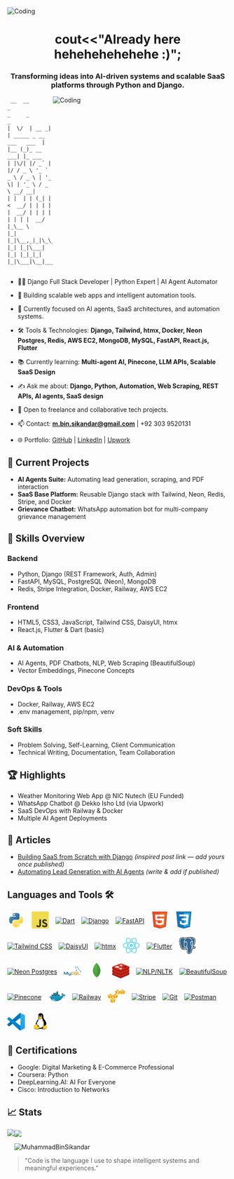 <img align="center" alt="Coding" width="1000" src="https://i.gifer.com/33HI.gif">
<h1 align="center">cout<<"Already here hehehehehehehe :)";</h1>
<h3 align="center">Transforming ideas into AI-driven systems and scalable SaaS platforms through Python and Django.</h3>
<img align="right" alt="Coding" width="400" src="https://gifimage.net/wp-content/uploads/2017/10/code-gif-7.gif">

```
 __  __       _                          _     _            _       
|  \/  | __ _| | _____ _ __ ___   ___  | |__ (_)_ __   ___| |_ ___ 
| |\/| |/ _` | |/ / _ \ '_ ` _ \ / _ \ | '_ \| | '_ \ / _ \ __/ __|
| |  | | (_| |   <  __/ | | | | |  __/ | | | | | | | |  __/ |_\__ \
|_|  |_|\__,_|_|\_\___|_| |_| |_|\___| |_| |_|_|_| |_|\___|\__|___/
                                                                   
```

* 👨‍💻 Django Full Stack Developer | Python Expert | AI Agent Automator

* 🧠 Building scalable web apps and intelligent automation tools.

* 🔭 Currently focused on AI agents, SaaS architectures, and automation systems.

* 🛠️ Tools & Technologies: **Django, Tailwind, htmx, Docker, Neon Postgres, Redis, AWS EC2, MongoDB, MySQL, FastAPI, React.js, Flutter**

* 📚 Currently learning: **Multi-agent AI, Pinecone, LLM APIs, Scalable SaaS Design**

* ✍️ Ask me about: **Django, Python, Automation, Web Scraping, REST APIs, AI agents, SaaS design**

* 🤝 Open to freelance and collaborative tech projects.

* 📫 Contact: **[m.bin.sikandar@gmail.com](mailto:m.bin.sikandar@gmail.com)** | +92 303 9520131

* 🌐 Portfolio: [GitHub](https://github.com/MuhammadBinSikandar) | [LinkedIn](https://www.linkedin.com/in/muhammad-bin-sikandar) | [Upwork](https://www.upwork.com/freelancers/~019d8d68beb4874464?mp_source=share)

## 🧠 Current Projects

* **AI Agents Suite:** Automating lead generation, scraping, and PDF interaction
* **SaaS Base Platform:** Reusable Django stack with Tailwind, Neon, Redis, Stripe, and Docker
* **Grievance Chatbot:** WhatsApp automation bot for multi-company grievance management

## 🚀 Skills Overview

### Backend

* Python, Django (REST Framework, Auth, Admin)
* FastAPI, MySQL, PostgreSQL (Neon), MongoDB
* Redis, Stripe Integration, Docker, Railway, AWS EC2

### Frontend

* HTML5, CSS3, JavaScript, Tailwind CSS, DaisyUI, htmx
* React.js, Flutter & Dart (basic)

### AI & Automation

* AI Agents, PDF Chatbots, NLP, Web Scraping (BeautifulSoup)
* Vector Embeddings, Pinecone Concepts

### DevOps & Tools

* Docker, Railway, AWS EC2
* .env management, pip/npm, venv

### Soft Skills

* Problem Solving, Self-Learning, Client Communication
* Technical Writing, Documentation, Team Collaboration

## 🏆 Highlights

* Weather Monitoring Web App @ NIC Nutech (EU Funded)
* WhatsApp Chatbot @ Dekko Isho Ltd (via Upwork)
* SaaS DevOps with Railway & Docker
* Multiple AI Agent Deployments

## 📘 Articles

* [Building SaaS from Scratch with Django](https://medium.com/@ahmadexe/fluttergo-a-fullstack-master-class-20154dd1d0e5) *(inspired post link — add yours once published)*
* [Automating Lead Generation with AI Agents](#) *(write & add if published)*

<h2>Languages and Tools 🛠️</h2>

<div style="display: flex; flex-wrap: wrap; gap: 15px; align-items: center;">
  <!-- Programming Languages -->
  <a href="https://www.python.org" target="_blank" rel="noreferrer">
    <img src="https://raw.githubusercontent.com/devicons/devicon/master/icons/python/python-original.svg" alt="Python" width="40" height="40"/>
  </a>
  <a href="https://www.javascript.com/" target="_blank" rel="noreferrer">
    <img src="https://raw.githubusercontent.com/devicons/devicon/master/icons/javascript/javascript-original.svg" alt="JavaScript" width="40" height="40"/>
  </a>
  <a href="https://dart.dev" target="_blank" rel="noreferrer">
    <img src="https://www.vectorlogo.zone/logos/dartlang/dartlang-icon.svg" alt="Dart" width="40" height="40"/>
  </a>

  <!-- Backend / Frameworks -->
  <a href="https://www.djangoproject.com/" target="_blank" rel="noreferrer">
    <img src="https://cdn.worldvectorlogo.com/logos/django.svg" alt="Django" width="40" height="40"/>
  </a>
  <a href="https://fastapi.tiangolo.com/" target="_blank" rel="noreferrer">
    <img src="https://cdn.worldvectorlogo.com/logos/fastapi-1.svg" alt="FastAPI" width="40" height="40"/>
  </a>

  <!-- Frontend / UI -->
  <a href="https://developer.mozilla.org/en-US/docs/Web/HTML" target="_blank" rel="noreferrer">
    <img src="https://raw.githubusercontent.com/devicons/devicon/master/icons/html5/html5-original.svg" alt="HTML5" width="40" height="40"/>
  </a>
  <a href="https://developer.mozilla.org/en-US/docs/Web/CSS" target="_blank" rel="noreferrer">
    <img src="https://raw.githubusercontent.com/devicons/devicon/master/icons/css3/css3-original.svg" alt="CSS3" width="40" height="40"/>
  </a>
  <a href="https://tailwindcss.com/" target="_blank" rel="noreferrer">
    <img src="https://www.vectorlogo.zone/logos/tailwindcss/tailwindcss-icon.svg" alt="Tailwind CSS" width="40" height="40"/>
  </a>
  <a href="https://daisyui.com/" target="_blank" rel="noreferrer">
    <img src="https://avatars.githubusercontent.com/u/93950582?s=200&v=4" alt="DaisyUI" width="40" height="40"/>
  </a>
  <a href="https://htmx.org/" target="_blank" rel="noreferrer">
    <img src="https://htmx.org/img/htmx_logo.512.png" alt="htmx" width="40" height="40"/>
  </a>
  <a href="https://react.dev/" target="_blank" rel="noreferrer">
    <img src="https://raw.githubusercontent.com/devicons/devicon/master/icons/react/react-original.svg" alt="React" width="40" height="40"/>
  </a>
  <a href="https://flutter.dev/" target="_blank" rel="noreferrer">
    <img src="https://www.vectorlogo.zone/logos/flutterio/flutterio-icon.svg" alt="Flutter" width="40" height="40"/>
  </a>

  <!-- Databases -->
  <a href="https://www.postgresql.org/" target="_blank" rel="noreferrer">
    <img src="https://raw.githubusercontent.com/devicons/devicon/master/icons/postgresql/postgresql-original.svg" alt="PostgreSQL" width="40" height="40"/>
  </a>
  <a href="https://neon.tech/" target="_blank" rel="noreferrer">
    <img src="https://avatars.githubusercontent.com/u/102732878?s=200&v=4" alt="Neon Postgres" width="40" height="40"/>
  </a>
  <a href="https://www.mysql.com/" target="_blank" rel="noreferrer">
    <img src="https://raw.githubusercontent.com/devicons/devicon/master/icons/mysql/mysql-original-wordmark.svg" alt="MySQL" width="40" height="40"/>
  </a>
  <a href="https://www.mongodb.com/" target="_blank" rel="noreferrer">
    <img src="https://raw.githubusercontent.com/devicons/devicon/master/icons/mongodb/mongodb-original.svg" alt="MongoDB" width="40" height="40"/>
  </a>
  <a href="https://redis.io/" target="_blank" rel="noreferrer">
    <img src="https://raw.githubusercontent.com/devicons/devicon/master/icons/redis/redis-original.svg" alt="Redis" width="40" height="40"/>
  </a>

  <!-- AI / ML / Automation -->
  <a href="https://www.nltk.org/" target="_blank" rel="noreferrer">
    <img src="https://avatars.githubusercontent.com/u/363162?s=200&v=4" alt="NLP/NLTK" width="40" height="40"/>
  </a>
  <a href="https://beautiful-soup-4.readthedocs.io/en/latest/" target="_blank" rel="noreferrer">
    <img src="https://upload.wikimedia.org/wikipedia/commons/4/4b/Beautiful_Soup_Logo.png" alt="BeautifulSoup" width="40" height="40"/>
  </a>
  <a href="https://www.pinecone.io/" target="_blank" rel="noreferrer">
    <img src="https://avatars.githubusercontent.com/u/73496053?s=200&v=4" alt="Pinecone" width="40" height="40"/>
  </a>

  <!-- Deployment / DevOps -->
  <a href="https://www.docker.com/" target="_blank" rel="noreferrer">
    <img src="https://raw.githubusercontent.com/devicons/devicon/master/icons/docker/docker-original.svg" alt="Docker" width="40" height="40"/>
  </a>
  <a href="https://railway.app/" target="_blank" rel="noreferrer">
    <img src="https://avatars.githubusercontent.com/u/78782338?s=200&v=4" alt="Railway" width="40" height="40"/>
  </a>
  <a href="https://aws.amazon.com/ec2/" target="_blank" rel="noreferrer">
    <img src="https://raw.githubusercontent.com/devicons/devicon/master/icons/amazonwebservices/amazonwebservices-original.svg" alt="AWS EC2" width="40" height="40"/>
  </a>
  <a href="https://stripe.com/" target="_blank" rel="noreferrer">
    <img src="https://cdn.worldvectorlogo.com/logos/stripe-4.svg" alt="Stripe" width="40" height="40"/>
  </a>

  <!-- Tools / Utilities -->
  <a href="https://git-scm.com/" target="_blank" rel="noreferrer">
    <img src="https://www.vectorlogo.zone/logos/git-scm/git-scm-icon.svg" alt="Git" width="40" height="40"/>
  </a>
  <a href="https://postman.com" target="_blank" rel="noreferrer">
    <img src="https://www.vectorlogo.zone/logos/getpostman/getpostman-icon.svg" alt="Postman" width="40" height="40"/>
  </a>
  <a href="https://code.visualstudio.com/" target="_blank" rel="noreferrer">
    <img src="https://raw.githubusercontent.com/devicons/devicon/master/icons/vscode/vscode-original.svg" alt="VS Code" width="40" height="40"/>
  </a>
  <a href="https://linux.org/" target="_blank" rel="noreferrer">
    <img src="https://raw.githubusercontent.com/devicons/devicon/master/icons/linux/linux-original.svg" alt="Linux" width="40" height="40"/>
  </a>
</div>



## 📜 Certifications

* Google: Digital Marketing & E-Commerce Professional
* Coursera: Python
* DeepLearning.AI: AI For Everyone
* Cisco: Introduction to Networks

## 📈 Stats

<p><img height=180em align="left" src="https://github-readme-stats.vercel.app/api/top-langs/?username=MuhammadBinSikandar&layout=compact&hide=html,cmake&theme=github_dark" /></p>
<p><img height=180em align="center" src="https://github-readme-stats.vercel.app/api?username=MuhammadBinSikandar&theme=github_dark&show_icons=true&count_private=true" /></p>

<p align="left"> <img src="https://komarev.com/ghpvc/?username=MuhammadBinSikandar&label=Profile%20views&color=0e75b6&style=flat" alt="MuhammadBinSikandar" /> </p>

> "Code is the language I use to shape intelligent systems and meaningful experiences."

